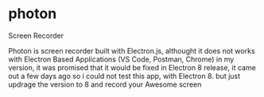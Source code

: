 # photon
Screen Recorder

Photon is screen recorder built with Electron.js, althought it does not works with Electron Based Applications (VS Code, Postman, Chrome)
in my version, it was promised that it would be fixed in Electron 8 release, it came out a few days ago so i could not test this app,
with Electron 8. but just updrage the version to 8 and record your Awesome screen
